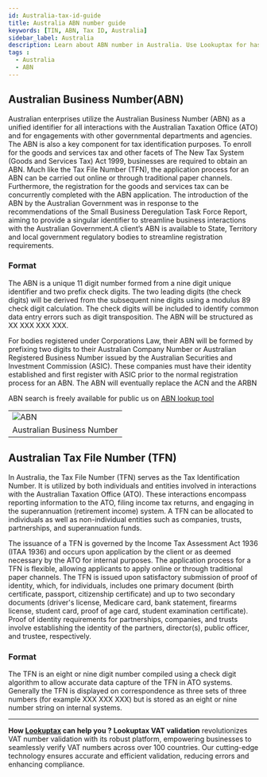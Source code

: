 ```yaml
---
id: Australia-tax-id-guide
title: Australia ABN number guide
keywords: [TIN, ABN, Tax ID, Australia]
sidebar_label: Australia
description: Learn about ABN number in Australia. Use Lookuptax for hassle-free tax id validation in Australia and other 100+ countries
tags : 
  - Australia
  - ABN
---
```


##  Australian Business Number(ABN)
Australian enterprises utilize the Australian Business Number (ABN) as a unified identifier for all interactions with the Australian Taxation Office (ATO) and for engagements with other governmental departments and agencies. The ABN is also a key component for tax identification purposes. To enroll for the goods and services tax and other facets of The New Tax System (Goods and Services Tax) Act 1999, businesses are required to obtain an ABN. Much like the Tax File Number (TFN), the application process for an ABN can be carried out online or through traditional paper channels. Furthermore, the registration for the goods and services tax can be concurrently completed with the ABN application. The introduction of the ABN by the Australian Government was in response to the recommendations of the Small Business Deregulation Task Force Report, aiming to provide a singular identifier to streamline business interactions with the Australian Government.A client’s ABN is available to State, Territory and local government regulatory bodies
to streamline registration requirements.

### Format
The ABN is a unique 11 digit number formed from a nine digit unique identifier and two prefix check digits. The two leading digits (the check digits) will be derived from the subsequent nine digits using a modulus 89 check digit calculation. The check digits will be included to identify common data entry errors such as digit transposition. The ABN will be structured as XX XXX XXX XXX.

For bodies registered under Corporations Law, their ABN will be formed by prefixing two digits to their Australian Company Number or Australian Registered Business Number issued by the Australian Securities and Investment Commission (ASIC). These companies must have their identity established and first register with ASIC prior to the normal registration process for an ABN. The ABN will eventually replace the ACN and the ARBN

ABN search is freely available for public us on [ABN lookup tool](https://abr.business.gov.au/)


<table align="center" border="0px" border-color="#dedede"><tr><td>
  <img src="/docs/img/taxid/abn.PNG" alt="ABN"/>
  </td></tr>
  <tr><td align="center">Australian Business Number</td></tr>
</table>


## Australian Tax File Number (TFN)
In Australia, the Tax File Number (TFN) serves as the Tax Identification Number. It is utilized by both individuals and entities involved in interactions with the Australian Taxation Office (ATO). These interactions encompass reporting information to the ATO, filing income tax returns, and engaging in the superannuation (retirement income) system. A TFN can be allocated to individuals as well as non-individual entities such as companies, trusts, partnerships, and superannuation funds.

The issuance of a TFN is governed by the Income Tax Assessment Act 1936 (ITAA 1936) and occurs upon application by the client or as deemed necessary by the ATO for internal purposes. The application process for a TFN is flexible, allowing applicants to apply online or through traditional paper channels. The TFN is issued upon satisfactory submission of proof of identity, which, for individuals, includes one primary document (birth certificate, passport, citizenship certificate) and up to two secondary documents (driver's license, Medicare card, bank statement, firearms license, student card, proof of age card, student examination certificate). Proof of identity requirements for partnerships, companies, and trusts involve establishing the identity of the partners, director(s), public officer, and trustee, respectively.

 ### Format 
 The TFN is an eight or nine digit number compiled using a check digit algorithm to allow accurate data capture of the TFN in ATO systems. Generally the TFN is displayed on correspondence as three sets of three numbers (for example XXX XXX XXX) but is stored as an eight or nine number string on internal systems.

----
**How [Lookuptax](https://lookuptax.com/) can help you ?**
**Lookuptax VAT validation** revolutionizes VAT number validation with its robust platform, empowering businesses to seamlessly verify VAT numbers across over 100 countries. Our cutting-edge technology ensures accurate and efficient validation, reducing errors and enhancing compliance.
